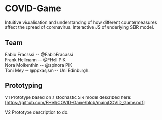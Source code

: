 # COVID-Game

Intuitive visualisation and understanding of how different countermeasures affect the spread of coronavirus. Interactive JS of underlying SEIR model. 


## Team
Fabio Fracassi -- @FabioFracassi   
Frank Hellmann  -- @FHell PIK     
Nora Molkenthin  -- @spinora PIK        
Toni Mey -- @ppxasjsm -- Uni Edinburgh.  


## Prototyping
V1 Prototype based on a stochastic SIR model described here:
[https://github.com/FHell/COVID-Game/blob/main/COVID_Game.pdf]

V2 Prototype description to do.
